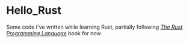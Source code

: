 # Hello_Rust

Some code I've written while learning Rust, partially following *[The Rust Programming Language](https://doc.rust-lang.org/stable/book/)* book for now
